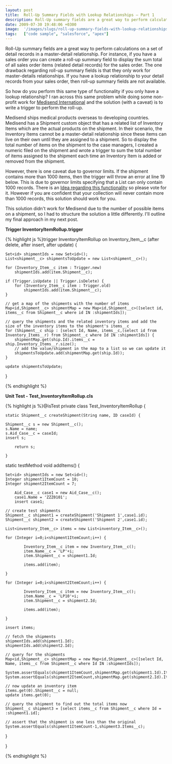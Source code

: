 ```yaml
---
layout: post
title:  Roll-Up Summary Fields with Lookup Relationships – Part 1
description: Roll-Up summary fields are a great way to perform calculations on a set of detail records in a master-detail relationship. For instance, if you have a sales order you can create a roll-up summary field to display the sum total of all sales order items (related detail records) for the sales order. The one drawback regarding roll-up summary fields is that they only work for master-details relationships. If you have a lookup relationship to your detail records from your sales order, then roll-up su
date: 2009-07-30 19:48:06 +0300
image:  '/images/slugs/roll-up-summary-fields-with-lookup-relationships-part-1.jpg'
tags:   ["code sample", "salesforce", "apex"]
---
```

<p>Roll-Up summary fields are a great way to perform calculations on a set of detail records in a master-detail relationship. For instance, if you have a sales order you can create a roll-up summary field to display the sum total of all sales order items (related detail records) for the sales order. The one drawback regarding roll-up summary fields is that they only work for master-details relationships. If you have a lookup relationship to your detail records from your sales order, then roll-up summary fields are not available.</p>
<p>So how do you perform this same type of functionality if you only have a lookup relationship? I ran across this same problem while doing some non-profit work for <a href="http://www.medisend.org" target="_blank">Medisend International</a> and the solution (with a caveat) is to write a trigger to perform the roll-up.</p>
<p>Medisend ships medical products overseas to developing countries. Medisend has a Shipment custom object that has a related list of Inventory Items which are the actual products on the shipment. In their scenario, the Inventory Items cannot be a master-detail relationship since these items can live on their own until they are assigned to a shipment. So to display the total number of items on the shipment to the case managers, I created a numeric filed on the shipment and wrote a trigger to sum the total number of items assigned to the shipment each time an Inventory Item is added or removed from the shipment.</p>
<p>However, there is one caveat due to governor limits. If the shipment contains more than 1000 items, then the trigger will throw an error at line 19 below. This is due to governor limits specifying that a List can only contain 1000 records. There is an <a href="http://ideas.salesforce.com/article/show/10089055/Count_the_SOQL_count_query_as_a_single_row_query" target="_blank">Idea regarding this functionality</a> so please vote for it. However if you are confident that your collection will never contain more than 1000 records, this solution should work for you.</p>
<p>This solution didn't work for Medisend due to the number of possible items on a shipment, so I had to structure the solution a little differently. I'll outline my final approach in my next post.</p>
<p><strong>Trigger InventoryItemRollup.trigger</strong></p>
{% highlight js %}trigger InventoryItemRollup on Inventory_Item__c (after delete, after insert, after update) {

	Set<id> shipmentIds = new Set<id>();
	List<shipment__c> shipmentsToUpdate = new List<shipment__c>();

	for (Inventory_Item__c item : Trigger.new)
		shipmentIds.add(item.Shipment__c);

	if (Trigger.isUpdate || Trigger.isDelete) {
		for (Inventory_Item__c item : Trigger.old)
			shipmentIds.add(item.Shipment__c);
	}

	// get a map of the shipments with the number of items
	Map<id,Shipment__c> shipmentMap = new Map<id,Shipment__c>([select id, items__c from Shipment__c where id IN :shipmentIds]);

	// query the shipments and the related inventory items and add the size of the inventory items to the shipment's items__c
	for (Shipment__c ship : [select Id, Name, items__c,(select id from Inventory_Items__r) from Shipment__c where Id IN :shipmentIds]) {
		shipmentMap.get(ship.Id).items__c = ship.Inventory_Items__r.size();
		// add the value/shipment in the map to a list so we can update it
		shipmentsToUpdate.add(shipmentMap.get(ship.Id));
	}

	update shipmentsToUpdate;

}

{% endhighlight %}
<p><strong>Unit Test - Test_InventoryItemRollup.cls</strong></p>
{% highlight js %}@isTest
private class Test_InventoryItemRollup {

	static Shipment__c createShipment(String name, ID caseId) {

  	Shipment__c s = new Shipment__c();
  	s.Name = name;
  	s.Aid_Case__c = caseId;
  	insert s;

		return s;

	}

  static testMethod void addItems() {

  	Set<id> shipmentIds = new Set<id>();
  	Integer shipment1ItemCount = 10;
  	Integer shipment2ItemCount = 7;

 		Aid_Case__c case1 = new Aid_Case__c();
 		case1.Name = 'ZZZ0101';
 		insert case1;

  	// create test shipments
  	Shipment__c shipment1 = createShipment('Shipment 1',case1.id);
  	Shipment__c shipment2 = createShipment('Shipment 2',case1.id);

  	List<inventory_Item__c> items = new List<inventory_Item__c>();

  	for (Integer i=0;i<shipment1ItemCount;i++) {

			Inventory_Item__c item = new Inventory_Item__c();
			item.Name__c = 'LP'+i;
			item.Shipment__c = shipment1.Id;

			items.add(item);

  	}

  	for (Integer i=0;i<shipment2ItemCount;i++) {

			Inventory_Item__c item = new Inventory_Item__c();
			item.Name__c = 'LP10'+i;
			item.Shipment__c = shipment2.Id;

			items.add(item);

  	}

  	insert items;

  	// fetch the shipments
  	shipmentIds.add(shipment1.Id);
  	shipmentIds.add(shipment2.Id);

  	// query for the shipments
  	Map<id,Shipment__c> shipmentMap = new Map<id,Shipment__c>([select Id, Name, items__c from Shipment__c where Id IN :shipmentIds]);

  	System.assertEquals(shipment1ItemCount,shipmentMap.get(shipment1.Id).Items__c);
  	System.assertEquals(shipment2ItemCount,shipmentMap.get(shipment2.Id).Items__c);

  	// now update an inventory item
  	items.get(0).Shipment__c = null;
  	update items.get(0);

  	// query the shipment to find out the total items now
  	Shipment__c shipment3 = [select items__c from Shipment__c where Id = :shipment1.id];

  	// assert that the shipment is one less than the original
  	System.assertEquals(shipment1ItemCount-1,shipment3.Items__c);

  }

}

{% endhighlight %}

